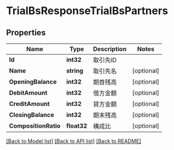 # TrialBsResponseTrialBsPartners

## Properties

Name | Type | Description | Notes
------------ | ------------- | ------------- | -------------
**Id** | **int32** | 取引先ID | 
**Name** | **string** | 取引先名 | [optional] 
**OpeningBalance** | **int32** | 期首残高 | [optional] 
**DebitAmount** | **int32** | 借方金額 | [optional] 
**CreditAmount** | **int32** | 貸方金額 | [optional] 
**ClosingBalance** | **int32** | 期末残高 | [optional] 
**CompositionRatio** | **float32** | 構成比 | [optional] 

[[Back to Model list]](../README.md#documentation-for-models) [[Back to API list]](../README.md#documentation-for-api-endpoints) [[Back to README]](../README.md)


